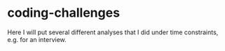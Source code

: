 # coding-challenges
Here I will put several different analyses that I did under time constraints, e.g. for an interview. 
